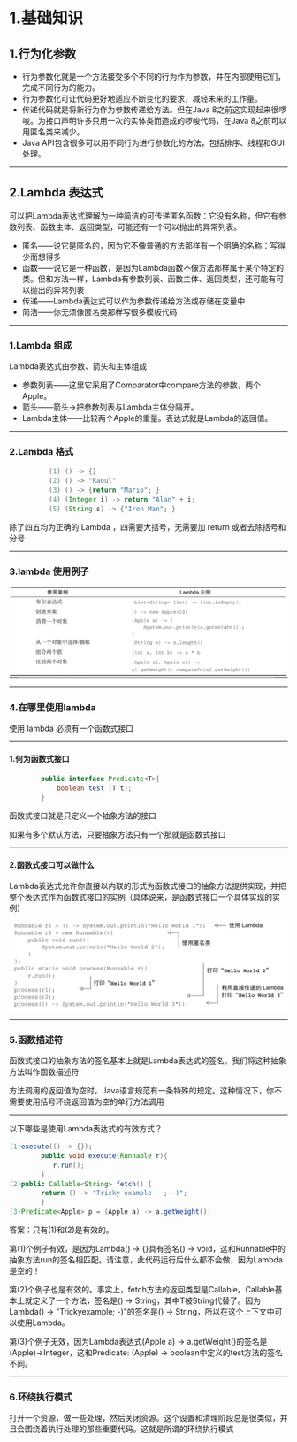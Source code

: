 # 1.基础知识

## 1.行为化参数

* 行为参数化就是一个方法接受多个不同的行为作为参数，并在内部使用它们，完成不同行为的能力。
* 行为参数化可让代码更好地适应不断变化的要求，减轻未来的工作量。
* 传递代码就是将新行为作为参数传递给方法。但在Java 8之前这实现起来很啰唆。为接口声明许多只用一次的实体类而造成的啰唆代码，在Java 8之前可以用匿名类来减少。
* Java API包含很多可以用不同行为进行参数化的方法，包括排序、线程和GUI处理。

---

## 2.Lambda 表达式

可以把Lambda表达式理解为一种简洁的可传递匿名函数：它没有名称，但它有参数列表、函数主体、返回类型，可能还有一个可以抛出的异常列表。

* 匿名——说它是匿名的，因为它不像普通的方法那样有一个明确的名称：写得少而想得多
* 函数——说它是一种函数，是因为Lambda函数不像方法那样属于某个特定的类。但和方法一样，Lambda有参数列表、函数主体、返回类型，还可能有可以抛出的异常列表
* 传递——Lambda表达式可以作为参数传递给方法或存储在变量中
* 简洁——你无须像匿名类那样写很多模板代码

---

### 1.Lambda 组成

Lambda表达式由参数、箭头和主体组成

* 参数列表——这里它采用了Comparator中compare方法的参数，两个Apple。
* 箭头——箭头->把参数列表与Lambda主体分隔开。
* Lambda主体——比较两个Apple的重量。表达式就是Lambda的返回值。

---

### 2.Lambda 格式

```java
          (1) () -> {}
          (2) () -> "Raoul"
          (3) () -> {return "Mario"; }
          (4) (Integer i) -> return "Alan" + i;
          (5) (String s) -> {"Iron Man"; }
```

除了四五均为正确的 Lambda ，四需要大括号，无需要加 return 或者去除括号和分号

---

### 3.lambda 使用例子

![image-20230726153957867](images/image-20230726153957867.png)

---

### 4.在哪里使用lambda

使用 lambda 必须有一个函数式接口

---

#### 1.何为函数式接口

```java
        public interface Predicate<T>{
            boolean test (T t);
        }
```

函数式接口就是只定义一个抽象方法的接口

如果有多个默认方法，只要抽象方法只有一个那就是函数式接口

---

#### 2.函数式接口可以做什么

Lambda表达式允许你直接以内联的形式为函数式接口的抽象方法提供实现，并把整个表达式作为函数式接口的实例（具体说来，是函数式接口一个具体实现的实例）

![image-20230726155303763](images/image-20230726155303763.png)

---

### 5.函数描述符

函数式接口的抽象方法的签名基本上就是Lambda表达式的签名。我们将这种抽象方法叫作函数描述符

方法调用的返回值为空时，Java语言规范有一条特殊的规定。这种情况下，你不需要使用括号环绕返回值为空的单行方法调用

---

以下哪些是使用Lambda表达式的有效方式？

```java 
(1)execute(() -> {});
        public void execute(Runnable r){
           r.run();
        }
(2)public Callable<String> fetch() {
        return () -> "Tricky example   ; -)";
        }
(3)Predicate<Apple> p = (Apple a) -> a.getWeight();
```

答案：只有(1)和(2)是有效的。

第(1)个例子有效，是因为Lambda() -> {}具有签名() -> void，这和Runnable中的抽象方法run的签名相匹配。请注意，此代码运行后什么都不会做，因为Lambda是空的！

第(2)个例子也是有效的。事实上，fetch方法的返回类型是Callable<String>。Callable<String>基本上就定义了一个方法，签名是() -> String，其中T被String代替了。因为Lambda() -> "Trickyexample; -)"的签名是() -> String，所以在这个上下文中可以使用Lambda。

第(3)个例子无效，因为Lambda表达式(Apple a) -> a.getWeight()的签名是(Apple)->Integer，这和Predicate<Apple>: (Apple) -> boolean中定义的test方法的签名不同。

---

### 6.环绕执行模式

打开一个资源，做一些处理，然后关闭资源。这个设置和清理阶段总是很类似，并且会围绕着执行处理的那些重要代码。这就是所谓的环绕执行模式

